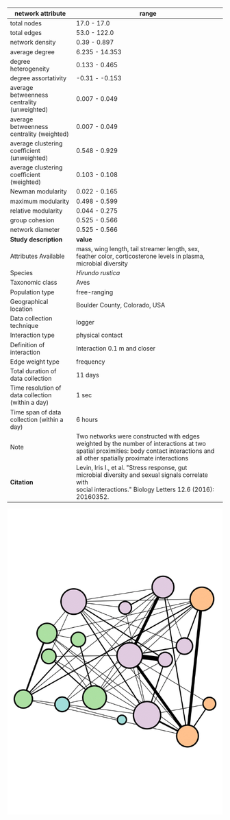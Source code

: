 network attribute|range
---|---
total nodes|17.0 - 17.0
total edges|53.0 - 122.0
network density|0.39 - 0.897
average degree|6.235 - 14.353
degree heterogeneity|0.133 - 0.465
degree assortativity|-0.31 - -0.153
average betweenness centrality (unweighted)|0.007 - 0.049
average betweenness centrality (weighted)|0.007 - 0.049
average clustering coefficient (unweighted)|0.548 - 0.929
average clustering coefficient (weighted)|0.103 - 0.108
Newman modularity|0.022 - 0.165
maximum modularity|0.498 - 0.599
relative modularity|0.044 - 0.275
group cohesion|0.525 - 0.566
network diameter|0.525 - 0.566
**Study description**|**value**
Attributes Available|mass, wing length, tail streamer length, sex, feather color, corticosterone levels in plasma, microbial diversity 
Species|*Hirundo rustica*
Taxonomic class|Aves
Population type|free-ranging
Geographical location|Boulder County, Colorado, USA
Data collection technique|logger
Interaction type|physical contact
Definition of interaction|Interaction 0.1 m and closer
Edge weight type|frequency
Total duration of data collection|11 days
Time resolution of data collection (within a day)|1 sec
Time span of data collection (within a day)|6 hours
Note|Two networks were constructed with edges weighted by the number of interactions at two spatial proximities: body contact interactions and all other spatially proximate interactions
**Citation** | Levin, Iris I., et al. "Stress response, gut <br> microbial diversity and sexual signals correlate with <br> social interactions." Biology Letters 12.6 (2016): 20160352. <br>
![NetworkImage](/Networks/Network%20Visualizations/barnswallow_levin_contact_network.png)

